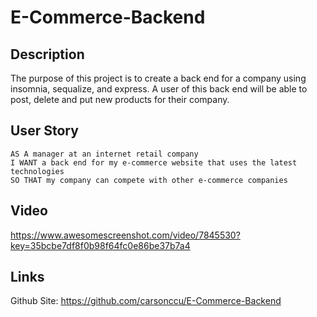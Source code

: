 # E-Commerce-Backend

## Description
The purpose of this project is to create a back end for a company using insomnia, sequalize, and express. A user of this back end will be able to post, delete and put new products for their company.

## User Story
```
AS A manager at an internet retail company
I WANT a back end for my e-commerce website that uses the latest technologies
SO THAT my company can compete with other e-commerce companies
```

## Video

https://www.awesomescreenshot.com/video/7845530?key=35bcbe7df8f0b98f64fc0e86be37b7a4

 ## Links
  
  Github Site: https://github.com/carsonccu/E-Commerce-Backend